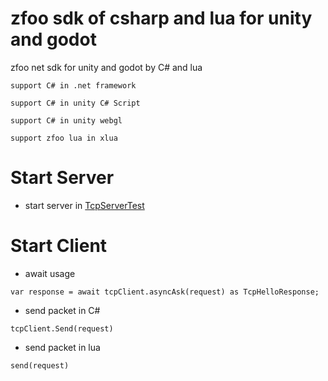# zfoo sdk of csharp and lua for unity and godot

zfoo net sdk for unity and godot by C# and lua

```
support C# in .net framework

support C# in unity C# Script

support C# in unity webgl

support zfoo lua in xlua
```

# Start Server

- start server
  in [TcpServerTest](https://github.com/zfoo-project/zfoo/blob/64a9fec7bac3fb10cb798a567f75bb6d7230a121/net/src/test/java/com/zfoo/net/core/tcp/server/TcpServerTest.java)

# Start Client

- await usage

```
var response = await tcpClient.asyncAsk(request) as TcpHelloResponse;
```

- send packet in C#

```
tcpClient.Send(request)
```

- send packet in lua

```
send(request)
```
